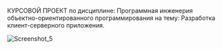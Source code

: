 КУРСОВОЙ ПРОЕКТ по дисциплине: Программная инженерия объектно-ориентированного программирования на тему: Разработка клиент-серверного приложения.  

![Screenshot_5](https://user-images.githubusercontent.com/73535052/124078541-68363d00-da61-11eb-8cec-ebc5e629dd3e.jpg)  

